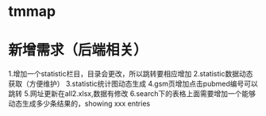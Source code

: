 # tmmap
# 新增需求（后端相关）
1.增加一个statistic栏目，目录会更改，所以跳转要相应增加
2.statistic数据动态获取（方便维护）
3.statistic统计图动态生成
4.gsm页增加点击pubmed编号可以跳转
5.网址更新在all2.xlsx,数据有修改
6.search下的表格上面需要增加一个能够动态生成多少条结果的，showing xxx entries
